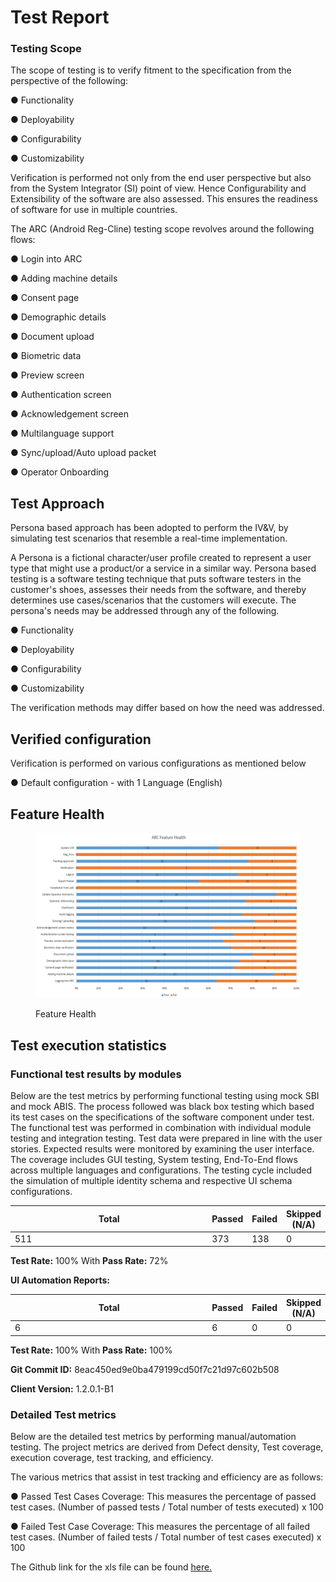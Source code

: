 # Test Report

### Testing Scope

The scope of testing is to verify fitment to the specification from the perspective of the following:&#x20;

●     Functionality&#x20;

●     Deployability&#x20;

●     Configurability&#x20;

●     Customizability

Verification is performed not only from the end user perspective but also from the System Integrator (SI) point of view. Hence Configurability and Extensibility of the software are also assessed. This ensures the readiness of software for use in multiple countries.

The ARC (Android Reg-Cline) testing scope revolves around the following flows:

●     Login into ARC

●     Adding machine details

●     Consent page

●     Demographic details

●     Document upload

●     Biometric data

●     Preview screen

●     Authentication screen

●     Acknowledgement screen

●     Multilanguage support

●     Sync/upload/Auto upload packet

●     Operator Onboarding

## Test Approach

Persona based approach has been adopted to perform the IV\&V, by simulating test scenarios that resemble a real-time implementation.

A Persona is a fictional character/user profile created to represent a user type that might use a product/or a service in a similar way. Persona based testing is a software testing technique that puts software testers in the customer's shoes, assesses their needs from the software, and thereby determines use cases/scenarios that the customers will execute. The persona's needs may be addressed through any of the following.

●     Functionality&#x20;

●     Deployability&#x20;

●     Configurability&#x20;

●     Customizability

The verification methods may differ based on how the need was addressed.

## Verified configuration

Verification is performed on various configurations as mentioned below

●     Default configuration - with 1 Language (English)

## Feature Health

<figure><img src="../../.gitbook/assets/feature health.png" alt=""><figcaption><p>Feature Health</p></figcaption></figure>

## Test execution statistics

### Functional test results by modules

Below are the test metrics by performing functional testing using mock SBI and mock ABIS. The process followed was black box testing which based its test cases on the specifications of the software component under test. The functional test was performed in combination with individual module testing and integration testing. Test data were prepared in line with the user stories. Expected results were monitored by examining the user interface. The coverage includes GUI testing, System testing, End-To-End flows across multiple languages and configurations. The testing cycle included the simulation of multiple identity schema and respective UI schema configurations.

<table><thead><tr><th width="332">Total</th><th>Passed</th><th>Failed</th><th>Skipped (N/A)</th></tr></thead><tbody><tr><td>511</td><td>373</td><td>138</td><td>0</td></tr></tbody></table>

**Test Rate:** 100% With **Pass Rate:** 72%

**UI Automation Reports:**

<table><thead><tr><th width="342">Total</th><th>Passed</th><th>Failed</th><th>Skipped (N/A)</th></tr></thead><tbody><tr><td>6</td><td>6</td><td>0</td><td>0</td></tr></tbody></table>

**Test Rate:** 100% With **Pass Rate:** 100%

**Git Commit ID:** 8eac450ed9e0ba479199cd50f7c21d97c602b508

**Client Version:** 1.2.0.1-B1

### Detailed Test metrics

Below are the detailed test metrics by performing manual/automation testing. The project metrics are derived from Defect density, Test coverage, execution coverage, test tracking, and efficiency.

The various metrics that assist in test tracking and efficiency are as follows:

●  Passed Test Cases Coverage: This measures the percentage of passed test cases. (Number of passed tests / Total number of tests executed) x 100

●  Failed Test Case Coverage: This measures the percentage of all failed test cases. (Number of failed tests / Total number of test cases executed) x 100

The Github link for the xls file can be found [here.](https://github.com/mosip/test-management/tree/master/ARC/ARC%200.11.0-beta.1)
